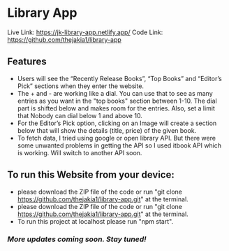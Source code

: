 # Library App

Live Link: https://jk-library-app.netlify.app/
Code Link: https://github.com/thejakia1/library-app

## Features

- Users will see the “Recently Release Books”, “Top Books” and “Editor’s Pick” sections when they enter the website.
- The + and - are working like a dial. You can use that to see as many entries as you want in the "top books" section between 1-10. The dial part is shifted below and makes room for the entries. Also, set a limit that Nobody can dial below 1 and above 10. 
- For the Editor’s Pick option, clicking on an Image will create a section below that will show the details (title, price) of the given book.
- To fetch data, I tried using google or open library API. But there were some unwanted problems in getting the API so I used itbook API which is working. Will switch to another API soon.

## To run this Website from your device:

- please download the ZIP file of the code or run "git clone https://github.com/thejakia1/library-app.git" at the terminal.
- please download the ZIP file of the code or run "git clone https://github.com/thejakia1/library-app.git" at the terminal.
- To run this project at localhost please run "npm start".


### _More updates coming soon. Stay tuned!_
